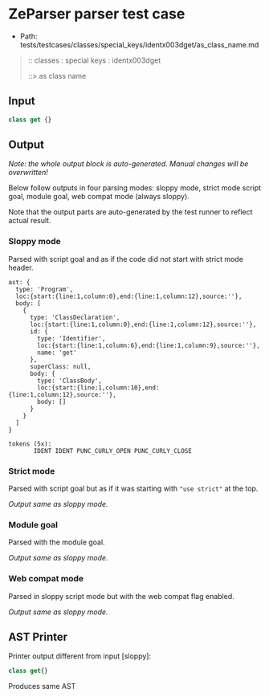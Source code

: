 # ZeParser parser test case

- Path: tests/testcases/classes/special_keys/identx003dget/as_class_name.md

> :: classes : special keys : identx003dget
>
> ::> as class name

## Input

`````js
class get {}
`````

## Output

_Note: the whole output block is auto-generated. Manual changes will be overwritten!_

Below follow outputs in four parsing modes: sloppy mode, strict mode script goal, module goal, web compat mode (always sloppy).

Note that the output parts are auto-generated by the test runner to reflect actual result.

### Sloppy mode

Parsed with script goal and as if the code did not start with strict mode header.

`````
ast: {
  type: 'Program',
  loc:{start:{line:1,column:0},end:{line:1,column:12},source:''},
  body: [
    {
      type: 'ClassDeclaration',
      loc:{start:{line:1,column:0},end:{line:1,column:12},source:''},
      id: {
        type: 'Identifier',
        loc:{start:{line:1,column:6},end:{line:1,column:9},source:''},
        name: 'get'
      },
      superClass: null,
      body: {
        type: 'ClassBody',
        loc:{start:{line:1,column:10},end:{line:1,column:12},source:''},
        body: []
      }
    }
  ]
}

tokens (5x):
       IDENT IDENT PUNC_CURLY_OPEN PUNC_CURLY_CLOSE
`````

### Strict mode

Parsed with script goal but as if it was starting with `"use strict"` at the top.

_Output same as sloppy mode._

### Module goal

Parsed with the module goal.

_Output same as sloppy mode._

### Web compat mode

Parsed in sloppy script mode but with the web compat flag enabled.

_Output same as sloppy mode._

## AST Printer

Printer output different from input [sloppy]:

````js
class get{}
````

Produces same AST
